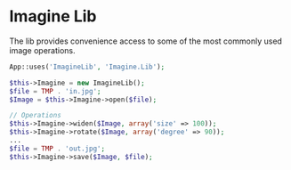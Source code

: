 # Imagine Lib #

The lib provides convenience access to some of the most commonly used image operations.

```php
App::uses('ImagineLib', 'Imagine.Lib');

$this->Imagine = new ImagineLib();
$file = TMP . 'in.jpg';
$Image = $this->Imagine->open($file);

// Operations
$this->Imagine->widen($Image, array('size' => 100));
$this->Imagine->rotate($Image, array('degree' => 90));
...
$file = TMP . 'out.jpg';
$this->Imagine->save($Image, $file);
```